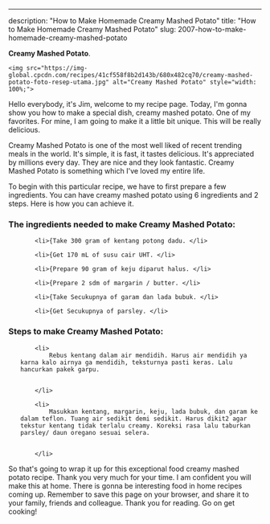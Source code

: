 ---
description: "How to Make Homemade Creamy Mashed Potato"
title: "How to Make Homemade Creamy Mashed Potato"
slug: 2007-how-to-make-homemade-creamy-mashed-potato

<p>
	<strong>Creamy Mashed Potato</strong>. 
	
</p>
<p>
	
	<img src="https://img-global.cpcdn.com/recipes/41cf558f8b2d143b/680x482cq70/creamy-mashed-potato-foto-resep-utama.jpg" alt="Creamy Mashed Potato" style="width: 100%;">
	
	
</p>
<p>
	Hello everybody, it's Jim, welcome to my recipe page. Today, I'm gonna show you how to make a special dish, creamy mashed potato. One of my favorites. For mine, I am going to make it a little bit unique. This will be really delicious.
</p>
	
<p>
	
</p>
<p>
	Creamy Mashed Potato is one of the most well liked of recent trending meals in the world. It's simple, it is fast, it tastes delicious. It's appreciated by millions every day. They are nice and they look fantastic. Creamy Mashed Potato is something which I've loved my entire life.
</p>

<p>
To begin with this particular recipe, we have to first prepare a few ingredients. You can have creamy mashed potato using 6 ingredients and 2 steps. Here is how you can achieve it.
</p>

<h3>The ingredients needed to make Creamy Mashed Potato:</h3>

<ol>
	
		<li>{Take 300 gram of kentang potong dadu. </li>
	
		<li>{Get 170 mL of susu cair UHT. </li>
	
		<li>{Prepare 90 gram of keju diparut halus. </li>
	
		<li>{Prepare 2 sdm of margarin / butter. </li>
	
		<li>{Take Secukupnya of garam dan lada bubuk. </li>
	
		<li>{Get Secukupnya of parsley. </li>
	
</ol>
<p>
	
</p>

<h3>Steps to make Creamy Mashed Potato:</h3>

<ol>
	
		<li>
			Rebus kentang dalam air mendidih. Harus air mendidih ya karna kalo airnya ga mendidih, teksturnya pasti keras. Lalu hancurkan pakek garpu.
			
			
		</li>
	
		<li>
			Masukkan kentang, margarin, keju, lada bubuk, dan garam ke dalam teflon. Tuang air sedikit demi sedikit. Harus dikit2 agar tekstur kentang tidak terlalu creamy. Koreksi rasa lalu taburkan parsley/ daun oregano sesuai selera.
			
			
		</li>
	
</ol>

<p>
	
</p>

<p>
	So that's going to wrap it up for this exceptional food creamy mashed potato recipe. Thank you very much for your time. I am confident you will make this at home. There is gonna be interesting food in home recipes coming up. Remember to save this page on your browser, and share it to your family, friends and colleague. Thank you for reading. Go on get cooking!
</p>
